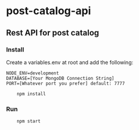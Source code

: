 # post-catalog-api

## Rest API for post catalog

### Install
Create a variables.env at root and add the following:

```
NODE_ENV=development
DATABASE=[Your MongoDB Connection String]
PORT=[Whatever port you prefer] default: 7777
```
```bash
    npm install
```

### Run

```bash
    npm start
```